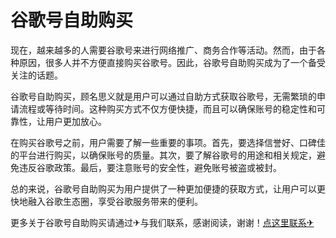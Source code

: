 # 谷歌号自助购买

现在，越来越多的人需要谷歌号来进行网络推广、商务合作等活动。然而，由于各种原因，很多人并不方便直接购买谷歌号。因此，谷歌号自助购买成为了一个备受关注的话题。

谷歌号自助购买，顾名思义就是用户可以通过自助方式获取谷歌号，无需繁琐的申请流程或等待时间。这种购买方式不仅方便快捷，而且可以确保账号的稳定性和可靠性，让用户更加放心。

在购买谷歌号之前，用户需要了解一些重要的事项。首先，要选择信誉好、口碑佳的平台进行购买，以确保账号的质量。其次，要了解谷歌号的用途和相关规定，避免违反谷歌政策。最后，要注意账号的安全性，避免账号被盗或被封。

总的来说，谷歌号自助购买为用户提供了一种更加便捷的获取方式，让用户可以更快地融入谷歌生态圈，享受谷歌服务带来的便利。

更多关于谷歌号自助购买请通过✈与我们联系，感谢阅读，谢谢！[点这里联系✈](https://acc.k02.cc)
